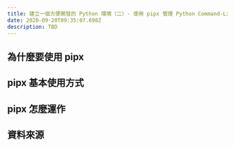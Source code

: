 ```yaml
---
title: 建立一個方便開發的 Python 環境（二）- 使用 pipx 管理 Python Command-Line 工具
date: 2020-09-20T09:35:07.698Z
description: TBD
---
```

## 為什麼要使用 pipx
## pipx 基本使用方式
## pipx 怎麼運作
## 資料來源